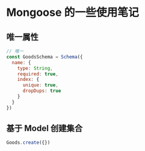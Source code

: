 # Mongoose 的一些使用笔记

## 唯一属性

```js
// 唯一
const GoodsSchema = Schema({
  name: {
    type: String,
    required: true,
    index: {
      unique: true,
      dropDups: true
    }
  }
})
```

## 基于 Model 创建集合

```js
Goods.create({})
```
